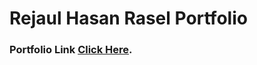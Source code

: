 # Rejaul Hasan Rasel Portfolio

### Portfolio Link [Click Here](https://rejaulhasanraselportfolio.netlify.app).

